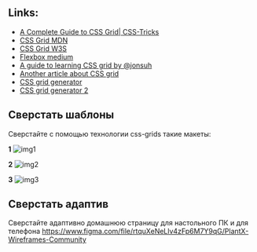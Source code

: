 
## Links:

- [A Complete Guide to CSS Grid| CSS-Tricks](https://css-tricks.com/snippets/css/complete-guide-grid/)
- [CSS Grid MDN](https://developer.mozilla.org/ru/docs/Web/CSS/CSS_Grid_Layout/Basic_Concepts_of_Grid_Layout)
- [CSS Grid W3S](https://www.w3schools.com/css/css_grid.asp)
- [Flexbox medium](https://medium.com/@stasonmars/%D0%B2%D0%B5%CC%88%D1%80%D1%81%D1%82%D0%BA%D0%B0-%D0%BD%D0%B0-flexbox-%D0%B2-css-%D0%BF%D0%BE%D0%BB%D0%BD%D1%8B%D0%B8%CC%86-%D1%81%D0%BF%D1%80%D0%B0%D0%B2%D0%BE%D1%87%D0%BD%D0%B8%D0%BA-e26662cf87e0)
- [A guide to learning CSS grid by @jonsuh](https://learncssgrid.com/)
- [Another article about CSS grid](https://web.dev/learn/css/grid/)
- [CSS grid generator](https://cssgrid-generator.netlify.app/)
- [CSS grid generator 2](https://grid.layoutit.com/)

## Сверстать шаблоны
Сверстайте с помощью технологии css-grids такие макеты:

**1**
![img1](https://user-images.githubusercontent.com/9075641/185672708-bbe8aa14-082c-4647-9fc6-6f057c23e123.PNG)

**2**
![img2](https://user-images.githubusercontent.com/9075641/185672789-aae96e7c-b489-4790-8511-ff141f116280.PNG)

**3**
![img3](https://user-images.githubusercontent.com/9075641/185672846-61ae3246-6a19-4283-88a2-8bdec2fbbfd3.PNG)

## Сверстать адаптив
Сверстайте адаптивно домашнюю страницу для настольного ПК и для телефона
https://www.figma.com/file/rtquXeNeLlv4zFp6M7Y9qG/PlantX-Wireframes-Community